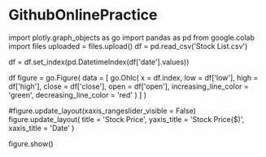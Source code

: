 # GithubOnlinePractice
import plotly.graph_objects as go
import pandas as pd
from google.colab import files
uploaded = files.upload()
df = pd.read_csv('Stock List.csv')

df = df.set_index(pd.DatetimeIndex(df['date'].values))

df
figure = go.Figure(
    data = [
            go.Ohlc(
                x = df.index,
                low = df['low'],
                high = df['high'],
                close = df['close'],
                open = df['open'],
                increasing_line_color = 'green',
                decreasing_line_color = 'red'
            )
    ]
)

#figure.update_layout(xaxis_rangeslider_visible = False)
figure.update_layout(
    title = 'Stock Price',
    yaxis_title = 'Stock Price($)',
    xaxis_title = 'Date'
)

figure.show()
